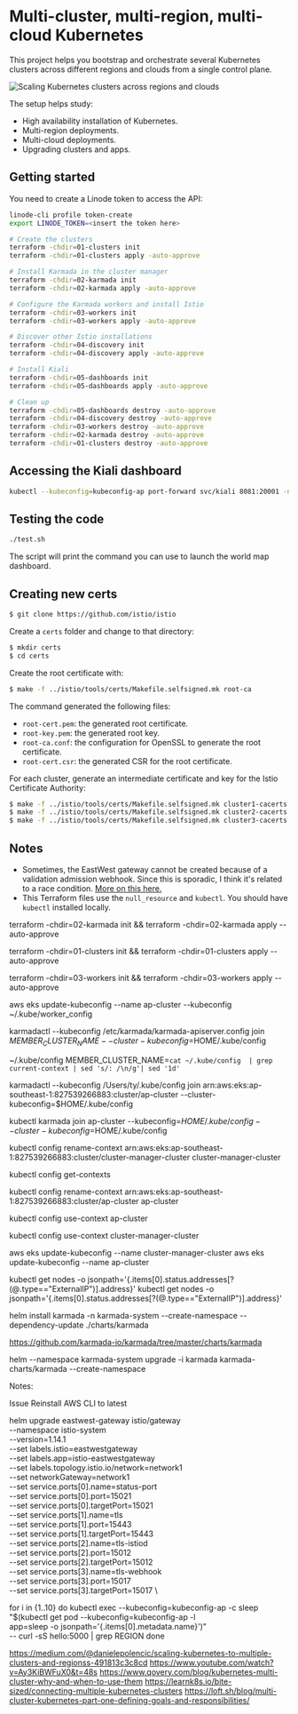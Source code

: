 # Multi-cluster, multi-region, multi-cloud Kubernetes

This project helps you bootstrap and orchestrate several Kubernetes clusters across different regions and clouds from a single control plane.

![Scaling Kubernetes clusters across regions and clouds](assets/preview.gif)

The setup helps study:

- High availability installation of Kubernetes.
- Multi-region deployments.
- Multi-cloud deployments.
- Upgrading clusters and apps.

## Getting started

You need to create a Linode token to access the API:

```bash
linode-cli profile token-create
export LINODE_TOKEN=<insert the token here>
```

```bash
# Create the clusters
terraform -chdir=01-clusters init
terraform -chdir=01-clusters apply -auto-approve

# Install Karmada in the cluster manager
terraform -chdir=02-karmada init
terraform -chdir=02-karmada apply -auto-approve

# Configure the Karmada workers and install Istio
terraform -chdir=03-workers init
terraform -chdir=03-workers apply -auto-approve

# Discover other Istio installations
terraform -chdir=04-discovery init
terraform -chdir=04-discovery apply -auto-approve

# Install Kiali
terraform -chdir=05-dashboards init
terraform -chdir=05-dashboards apply -auto-approve

# Clean up
terraform -chdir=05-dashboards destroy -auto-approve
terraform -chdir=04-discovery destroy -auto-approve
terraform -chdir=03-workers destroy -auto-approve
terraform -chdir=02-karmada destroy -auto-approve
terraform -chdir=01-clusters destroy -auto-approve
```

## Accessing the Kiali dashboard

```bash
kubectl --kubeconfig=kubeconfig-ap port-forward svc/kiali 8081:20001 -n istio-system
```

## Testing the code

```bash
./test.sh
```

The script will print the command you can use to launch the world map dashboard.

## Creating new certs

```bash
$ git clone https://github.com/istio/istio
```

Create a `certs` folder and change to that directory:

```bash
$ mkdir certs
$ cd certs
```

Create the root certificate with:

```bash
$ make -f ../istio/tools/certs/Makefile.selfsigned.mk root-ca
```

The command generated the following files:

- `root-cert.pem`: the generated root certificate.
- `root-key.pem`: the generated root key.
- `root-ca.conf`: the configuration for OpenSSL to generate the root certificate.
- `root-cert.csr`: the generated CSR for the root certificate.

For each cluster, generate an intermediate certificate and key for the Istio Certificate Authority:

```bash
$ make -f ../istio/tools/certs/Makefile.selfsigned.mk cluster1-cacerts
$ make -f ../istio/tools/certs/Makefile.selfsigned.mk cluster2-cacerts
$ make -f ../istio/tools/certs/Makefile.selfsigned.mk cluster3-cacerts
```

## Notes

- Sometimes, the EastWest gateway cannot be created because of a validation admission webhook. Since this is sporadic, I think it's related to a race condition. [More on this here.](https://github.com/istio/istio/issues/39205)
- This Terraform files use the `null_resource` and `kubectl`. You should have `kubectl` installed locally.

terraform -chdir=02-karmada init && terraform -chdir=02-karmada apply --auto-approve

terraform -chdir=01-clusters init && terraform -chdir=01-clusters apply --auto-approve

terraform -chdir=03-workers init && terraform -chdir=03-workers apply --auto-approve

aws eks update-kubeconfig --name ap-cluster --kubeconfig ~/.kube/worker_config

karmadactl --kubeconfig /etc/karmada/karmada-apiserver.config  join ${MEMBER_CLUSTER_NAME} --cluster-kubeconfig=$HOME/.kube/config

~/.kube/config
MEMBER_CLUSTER_NAME=`cat ~/.kube/config  | grep current-context | sed 's/: /\n/g'| sed '1d'`

karmadactl --kubeconfig /Users/ty/.kube/config join arn:aws:eks:ap-southeast-1:827539266883:cluster/ap-cluster --cluster-kubeconfig=$HOME/.kube/config

kubectl karmada join ap-cluster --kubeconfig=$HOME/.kube/config --cluster-kubeconfig=$HOME/.kube/config

kubectl config rename-context arn:aws:eks:ap-southeast-1:827539266883:cluster/cluster-manager-cluster cluster-manager-cluster

kubectl config get-contexts 

kubectl config rename-context arn:aws:eks:ap-southeast-1:827539266883:cluster/ap-cluster ap-cluster

kubectl config use-context ap-cluster

kubectl config use-context cluster-manager-cluster


aws eks update-kubeconfig --name cluster-manager-cluster
aws eks update-kubeconfig --name ap-cluster


kubectl get nodes -o jsonpath='{.items[0].status.addresses[?(@.type=="ExternalIP")].address}'
kubectl get nodes -o jsonpath='{.items[0].status.addresses[?(@.type=="ExternalIP")].address}'

helm install karmada -n karmada-system --create-namespace --dependency-update ./charts/karmada

https://github.com/karmada-io/karmada/tree/master/charts/karmada

helm --namespace karmada-system upgrade -i karmada karmada-charts/karmada --create-namespace


<!-- kubectl delete all --all --all-namespaces -->

Notes:

Issue 
Reinstall AWS CLI to latest

helm upgrade eastwest-gateway istio/gateway \
 --namespace istio-system \
 --version=1.14.1 \
 --set labels.istio=eastwestgateway \
 --set labels.app=istio-eastwestgateway \
 --set labels.topology.istio.io/network=network1 \
 --set networkGateway=network1 \
 --set service.ports[0].name=status-port \
 --set service.ports[0].port=15021 \
 --set service.ports[0].targetPort=15021 \
 --set service.ports[1].name=tls \
 --set service.ports[1].port=15443 \
 --set service.ports[1].targetPort=15443 \
 --set service.ports[2].name=tls-istiod \
 --set service.ports[2].port=15012 \
 --set service.ports[2].targetPort=15012 \
 --set service.ports[3].name=tls-webhook \
 --set service.ports[3].port=15017 \
 --set service.ports[3].targetPort=15017 \


for i in {1..10}
do
 kubectl exec --kubeconfig=kubeconfig-ap -c sleep \
   "$(kubectl get pod --kubeconfig=kubeconfig-ap -l \
   app=sleep -o jsonpath='{.items[0].metadata.name}')" \
   -- curl -sS hello:5000 | grep REGION
done

https://medium.com/@danielepolencic/scaling-kubernetes-to-multiple-clusters-and-regionss-491813c3c8cd
https://www.youtube.com/watch?v=Ay3KiBWFuX0&t=48s
https://www.qovery.com/blog/kubernetes-multi-cluster-why-and-when-to-use-them
https://learnk8s.io/bite-sized/connecting-multiple-kubernetes-clusters
https://loft.sh/blog/multi-cluster-kubernetes-part-one-defining-goals-and-responsibilities/